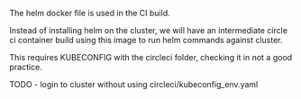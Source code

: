 The helm docker file is used in the CI build.

Instead of installing helm on the cluster, we will have an intermediate circle ci container build using this image to run helm commands against cluster.

This requires KUBECONFIG with the circleci folder, checking it in not a good practice. 

TODO - login to cluster without using circleci/kubeconfig_env.yaml